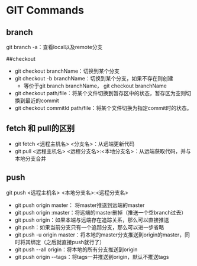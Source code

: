 # GIT Commands



## branch

git  branch  -a：查看local以及remote分支



##checkout

+ git  checkout  branchName：切换到某个分支
+ git  checkout  -b  branchName：切换到某个分支，如果不存在则创建
  + 等价于git  branch  branchName， git  checkout  branchName
+ git  checkout  path/file：将某个文件切换到暂存区中的状态，暂存区为空则切换到最近的commit
+ git  checkout  commitId  path/file：将某个文件切换为指定commit时的状态。



## fetch 和 pull的区别

+ git fetch <远程主机名> <分支名>：从远端更新代码
+ git pull <远程主机名> <远程分支名>:<本地分支名>：从远端获取代码，并与本地分支合并



## push

git push <远程主机名> <本地分支名>:<远程分支名>

+ git push origin master： 将master推送到远端的master
+ git push origin  :master：将远端的master删掉（推送一个空branch过去）
+ git push origin：如果本端与远端存在追踪关系，那么可以直接推送
+ git push：如果当前分支只有一个追踪分支，那么可以进一步省略
+ git push -u origin master：将本地的master分支推送到origin的master，同时将其绑定（之后就直接push就行了）
+ git push --all origin：将本地的所有分支推送到origin
+ git push origin --tags：将tags一并推送到origin，默认不推送tags